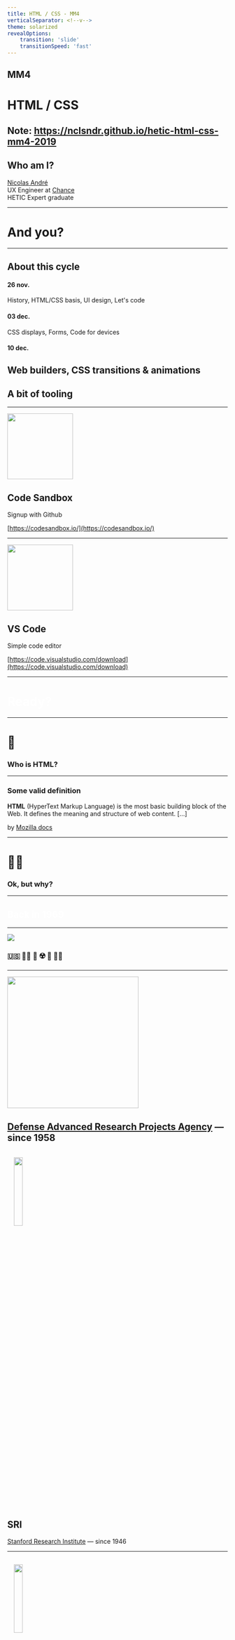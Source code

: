 ```yaml
---
title: HTML / CSS - MM4
verticalSeparator: <!--v-->
theme: solarized
revealOptions:
    transition: 'slide'
    transitionSpeed: 'fast'
---
```


## MM4

# HTML / CSS

Note:
https://nclsndr.github.io/hetic-html-css-mm4-2019
---

## Who am I?

[Nicolas André](https://twitter.com/nclsndr) <br>
UX Engineer at <a target="_blank" href="https://www.chance.co">Chance</a><br>
HETIC Expert graduate

---

# And you?

---

## About this cycle

#### 26 nov.
History, HTML/CSS basis, UI design, Let's code
#### 03 dec.
CSS displays, Forms, Code for devices
#### 10 dec.
Web builders, CSS transitions & animations
---

## A bit of tooling

---

<div>
  <img style="width: 150px;" src="assets/code_sandbox_logo.png">
</div>

## Code Sandbox

Signup with Github

[https://codesandbox.io/](https://codesandbox.io/)

---
<div>
  <img style="width: 150px;" src="assets/vscode_logo.png">
</div>

## VS Code

Simple code editor

[https://code.visualstudio.com/download](https://code.visualstudio.com/download)

---

<h1 style="color: #FFF;">Ready?</h1>

<!-- .slide: data-background="assets/ready.gif" -->

---

# 🧐

### Who is HTML?

---

### Some valid definition 

__HTML__ (HyperText Markup Language) is the most basic building block of the Web. It defines the meaning and structure of web content. [...]

by [Mozilla docs](https://developer.mozilla.org/en-US/docs/Web/HTML)

---

# 🤷‍♀️
### Ok, but why?

---

<h2 style="color: #FFF;">Back in 1969</h2>

<!-- .slide: data-background="https://media.giphy.com/media/3o7aD46cTjbkp0gT5e/giphy.gif" -->
---

<div>
  <img src="assets/cold_war_1970.png">
</div>

### 🇺🇸 👮‍♀️ 💬 ☢️ 💬 👨‍💼
---

<img style="height: 300px" src="assets/darpa_logo.jpg">

[Defense Advanced Research Projects Agency](https://www.darpa.mil/about-us/about-darpa) — since 1958
---
<div>
  <img style="width: 20%; margin: 3%;" src="assets/standford_logo.png">
</div>

## SRI
[Stanford Research Institute](https://en.wikipedia.org/wiki/SRI_International) — since 1946

---
<div>
  <img style="width: 20%; margin: 3%;" src="assets/engelbart.webp">
</div>

### [Douglas Engelbart](https://en.wikipedia.org/wiki/Douglas_Engelbart)

American engineer and inventor, and early computer and Internet pioneer

Founder of Augmentation Research Center (ARC) at SRI

---
<div>
  <img style="width: 16%; margin: 3%;" src="assets/standford_logo.png">
  <img style="width: 16%; margin: 3%;" src="assets/ucla_logo.png">
</div>
<div>
  <img style="width: 16%; margin: 3%;" src="assets/utah_logo.png">
  <img style="width: 16%; margin: 3%;" src="assets/ucsb_logo.jpg">
</div>

### 🧑‍🏫 📺 💬 📺 🧑‍🏫

Note:
https://www.lib.utah.edu/digital-scholarship/arpanet/
https://en.wikibooks.org/wiki/The_Computer_Revolution/Networks/Internet

---
> The goal was to exploit new computer technologies to meet the needs of military command and control against nuclear threats, achieve survivable control of US nuclear forces, and improve military tactical and management decision making.

*— [Stephen J. Lukasik](https://en.wikipedia.org/wiki/ARPANET#Debate_on_design_goals), Director of DARPA (1967–1974)*

---
> The ARPANET was not started to create a Command and Control System that would survive a nuclear attack, as many now claim. [...]. Rather, the ARPANET came out of our frustration that there were only a limited number of large, powerful research computers in the country, and that many research investigators, who should have access to them, were geographically separated from them.

*— [Charles Herzfeld](https://en.wikipedia.org/wiki/ARPANET#Debate_on_design_goals), ARPA Director (1965–1967)*

---
### [Request For Comments](https://tools.ietf.org/html/rfc1)

<div>
  <img src="assets/rfc1.png">
</div>

Applying scientific method for a collaborative definition of world wide standards

---
<div>
  <img src="assets/arpanet69.jpg">
</div>

1969
---
<div>
  <img src="assets/arpanet70.jpg">
</div>

1970
---
<div>
  <img src="assets/arpanet73.jpg">
</div>

1973 - 

<a href="https://www.vox.com/a/internet-maps" class="source_link" target="_blank" >
source: vox.com
</a>

---
<!-- .slide: data-background="assets/twitter_wake_up.gif" -->
---

## Internet VS Web?

---

### RFC1122 - Internet Protocol Suite

<div>
  <img src="assets/tcp_ip_stack.png">
</div>

---
### Internet is a set of network protocols

### The Web is an abstract application on top of it
---
<!-- .slide: data-background="assets/the-web.jpg" -->
---
# The web
---
### Who's that guy?

<div>
  <img src="assets/Tim.png">
</div>
---

<div>
  <img style="width: 200px;" src="assets/Tim.png">
</div>

### [Tim Berners-Lee](https://en.wikipedia.org/wiki/Tim_Berners-Lee)

English engineer and computer scientist — CERN researcher
---

## 🧑‍🔬 ✉️ 📡 📞 📬 🧑‍🔬 🤯

Berners-Lee observed how hard it was to share information among researchers — Especially pointing publications related to common topics

---

<div>
  <img style="height:40vh" src="assets/t3_network.jpg">
</div>

In 1991, the network was growing, expanding possibilities

<a class="source_link" target="_blank"
href="https://en.wikipedia.org/wiki/National_Science_Foundation_Network">
National Science Foundation Network
</a>
<a class="source_link" target="_blank"
href="https://www.computerhistory.org/internethistory/1990s/">
Internet History of 1990s
</a>

---
<!-- .slide: data-background="assets/internet_1993.gif" -->
---

World wide messaging was existing

<div>
  <img src="assets/usenet_web.svg">
</div>

<a class="source_link" target="_blank"
href="https://en.wikipedia.org/wiki/Usenet">
Usenet since 1980
</a>

---
## But 
---
## Silo effect

Communication over interconnected networks was hard and not human friendly — No central place where knowledge could be shared.
---
## Berners-Lee's vision?
---
# 🕸
---
<div>
  <img src="assets/HyperText.png">
</div>
---
## The web — a suite of tools
---
### HTTP
<div>
  <img style="height:auto;" src="assets/client_server.png">
</div>
<a class="source_link" target="_blank"
href="https://en.wikipedia.org/wiki/Hypertext_Transfer_Protocol">
HTTP Wikipedia
</a>
---
### DNS

www.google.com

<div>
  <img style="height:40vh;" src="assets/domain_name_space.svg">
</div>
<a class="source_link" target="_blank"
href="https://en.wikipedia.org/wiki/Domain_Name_System">
DNS wikipedia
</a>
---
### Browsers
<div>
  <img style="height:40vh;" src="assets/browsers.png">
</div>
---
<code class="large">
  HTML / CSS / JS
</code>

<a class="source_link" target="_blank"
href="https://developer.mozilla.org/en-US/docs/Web/HTML">
HTML MDN
</a>
---

# HTML

## The web building blocks
---

<!-- .slide: data-background="assets/matrix_code.gif" -->

# 👇

<h2 style="color: #FFF;">cmd/ctrl + alt + I</h2>
---

### HTML is a markup language based on XML

[Extensible Markup Language (XML)](https://en.wikipedia.org/wiki/XML)

---
### It's all about boxes containing boxes

<div>
  <img src="assets/xml_example.png">
</div>
---

### HTML Element Structure

<div class="markup">
  <pre>&lt;</pre><span class="markup__tagname">tag</span> <br>
  &nbsp;&nbsp;<span class="markup__attribute">attribute</span><span>="value"</span><br>
  <pre>&gt;</pre><br>
  &nbsp;&nbsp;<span class="markup__content">Content?</span><br>
  <pre>&lt;/</pre><span class="markup__tagname">tag</span><pre>&gt;</pre><br>
</div>

---

### Common HTML elements

```html
<html>Document root</html>
<head>Document meta header</head>
<body>Page content</body>
<div>Default container</div>
<h1>Heading 1</h1>...<h6>Heading 6</h6>
<p>Paragraph</p>
<a>HyperText link</a>
<form>Form of user inputs</form>
<header>Header component</header>
<footer>Footer component</footer>
<nav>Containing navigation items</nav>
...
```

<a class="source_link" target="_blank"
href="https://developer.mozilla.org/en-US/docs/Web/HTML/Element">
HTML Elements - MDN
</a>

---
### Elements display
<div>
  <img style="height:40vh;" src="assets/html_display.png">
</div>
---
<iframe
  class="codesandbox"
  src="https://codesandbox.io/embed/html-displays-m99h3?fontsize=14&hidenavigation=1&theme=dark"
  title="html-basis"
  allow="geolocation; microphone; camera; midi; vr; accelerometer; gyroscope; payment; ambient-light-sensor; encrypted-media; usb"
  sandbox="allow-modals allow-forms allow-popups allow-scripts allow-same-origin"
></iframe>
---
### HTML 1, 2, 3, 4, 5...

#### Doctype

```html
HTML 5
<!DOCTYPE html>

HTML 4.01
<!DOCTYPE HTML PUBLIC "-//W3C//DTD HTML 4.01//EN"
"http://www.w3.org/TR/html4/strict.dtd">
```

<a class="source_link" target="_blank"
href="https://en.wikipedia.org/wiki/HTML#HTML_versions_timeline">
HTML Versions
</a>

---
### HTML5 minimal page

```html
<!DOCTYPE html>
<html>
    <head>
        <meta charset="utf-8" />
        <title>Titre</title>
    </head>

    <body>
    </body>
</html>
```
---
## 👷
### Let's type some code
---
<iframe
  class="codesandbox"
  src="https://codesandbox.io/embed/sleepy-edison-jeq14?autoresize=1&fontsize=14&hidenavigation=1&theme=dark"
  title="html-basis"
  allow="geolocation; microphone; camera; midi; vr; accelerometer; gyroscope; payment; ambient-light-sensor; encrypted-media; usb"
  sandbox="allow-modals allow-forms allow-popups allow-scripts allow-same-origin"
></iframe>

Note:
Build basic information display of article (Title, p, image)
---
## How to dive into the docs?
[Mozilla Developer Network (MDN) — HTML documentation](https://developer.mozilla.org/en-US/docs/Web/HTML)
---
# ✋
### Ok, but all this looks pretty ugly right?
---
How to get from
<div>
  <img src="assets/mdn_no_css.png">
</div>
---
To
<div>
  <img src="assets/mdn_css.png">
</div>
---

# HTML ❤️ CSS

```html
<link href="styles/style.css" rel="stylesheet">
```
---

## CSS

[Cascading Style Sheet](https://developer.mozilla.org/en-US/docs/Web/CSS)

```css
p {
  color: red;
}
.title {
  font-size: 2rem;
}
```
---

### Selectors

```html
<body>
    <p class="someClass">
        <span id="someIdentifier">Foo</span>
    </p>
    <p class="someClass">Bar</p>
</body>
```

```css
/* HTML tags: tag selector */
body { margin: 0 }

/* HTML class attribute: class selector */
.someClass { color: blue; }

/* HTML id attribute: id selector */
#someIdentifier { font-size: 8rem; }
```
---

### Properties

```css
p {
  display: block;
  color: #000;
  font-family: "Helvetica", "Arial", sans-serif;
  border: none;
  font-style: normal;
  font-size: 1rem;
  font-weight: bold;
  line-height: 1.3em;
  /* ... */
}
```

[CSS Reference](https://developer.mozilla.org/en-US/docs/Web/CSS/Reference)
---

### Layout flow

```css
position: static;
position: relative;
position: absolute;
position: fixed;
```

<a class="source_link" target="_blank"
href="https://developer.mozilla.org/en-US/docs/Web/CSS/CSS_Flow_Layout">
Layout Flow docs
</a>

---

### Pseudo-selectors

```html
<a class="someLink" href="/any">Some link</a>
```

```css
.someLink { color: white; }
.someLink:hover { color: black; }
.someLink:active { color: blue; }
.someLink:visited { color: blue; }
```

<a class="source_link" target="_blank"
href="https://developer.mozilla.org/en-US/docs/Web/CSS/Pseudo-classes">
Pseudo-classes docs
</a>

---

<iframe
  class="codesandbox"
  src="https://codesandbox.io/embed/html-css-basis-ee5d0?fontsize=14&hidenavigation=1&theme=dark"
  title="html-css-basis"
  allow="geolocation; microphone; camera; midi; vr; accelerometer; gyroscope; payment; ambient-light-sensor; encrypted-media; usb"
  sandbox="allow-modals allow-forms allow-popups allow-scripts allow-same-origin"
></iframe>

Note:
Flux Display /Inheritance / selector depth

---

### The box model

<div>
  <img src="assets/the_box_model.png">
</div>

<a class="source_link" target="_blank"
href="https://css-tricks.com/the-css-box-model/">
The box model - CSS Tricks
</a>

---

### The common padding + width issue

<div>
  <img src="assets/css_box_padding_issue.png">
</div>

<a class="source_link" target="_blank"
href="https://css-tricks.com/the-css-box-model/#article-header-id-1">
The Default Width of Block Level Boxes - CSS Tricks
</a>


---
### Solution: Box sizing

```css
*, *:before, *:after {
  box-sizing: border-box;
}
```

<a class="source_link" target="_blank"
href="https://css-tricks.com/the-css-box-model/#article-header-id-1">
Best box-sizing Reset Methods - CSS Tricks
</a>

---

<iframe
     src="https://codesandbox.io/embed/gifted-roentgen-eexyw?fontsize=14&hidenavigation=1&theme=dark"
     class="codesandbox"
     title="hetic-mm4-box-sizing"
     allow="geolocation; microphone; camera; midi; vr; accelerometer; gyroscope; payment; ambient-light-sensor; encrypted-media; usb"
     sandbox="allow-modals allow-forms allow-popups allow-scripts allow-same-origin"
   ></iframe>

<a class="source_link" target="_blank"
href="https://css-tricks.com/the-css-box-model/">
The box model - CSS Tricks
</a>

---

### Background images

```css
  background-image:url('cover.jpg');
  background-repeat: no-repeat;
  background-size: cover;
  background-position: 50%;
```

<a class="source_link" target="_blank"
href="https://css-tricks.com/almanac/properties/b/background-image/">
background-image - CSS Tricks
</a>

---

### CSS custom properties
#### variables

```css
:root {
  --pimary-default: #192EEE;
  --content-black: #21243B;
  --content-dark: #535465;
}
```

<a class="source_link" target="_blank"
href="https://developer.mozilla.org/en-US/docs/Web/CSS/Using_CSS_custom_properties">
Using CSS custom properties - MDN
</a>

---

## ⚠️ (2019)

<div>
  <img src="assets/caniuse_css_variables.png">
</div>

<a class="source_link" target="_blank"
href="https://caniuse.com/#feat=css-variables">
https://caniuse.com/#feat=css-variables - CanIUse
</a>

---

# 🎨 🔮
## Design to code
---
#### Thinking in boxes 👇

<div>
  <img src="assets/fb5.jpg">
</div>
---
<div>
  <img src="assets/fb5_1.jpg">
</div>
---
<div>
  <img src="assets/fb5_2.jpg">
</div>
---
<div>
  <img src="assets/exercise_profile_desktop.jpg">
</div>
---
<iframe class="figma" src="https://www.figma.com/embed?embed_host=share&url=https%3A%2F%2Fwww.figma.com%2Ffile%2FimpVe29Fh49HCzcxiyGNVJ%2FHETIC-MM4-2019-HTML-CSS%3Fnode-id%3D0%253A1" allowfullscreen></iframe>

---

### TODO

- 🖼 Layout
- 🏞 Images
- 🔠 Fonts
- 📏 Spacing
- 💅 Fine tune

---

<iframe
  class="codesandbox"
  src="https://codesandbox.io/embed/hetic-mm4-profile-exercise-nxkc7?fontsize=14&hidenavigation=1&theme=dark"
  title="hetic-mm4-profile-exercise"
  allow="geolocation; microphone; camera; midi; vr; accelerometer; gyroscope; payment; ambient-light-sensor; encrypted-media; usb"
  sandbox="allow-modals allow-forms allow-popups allow-scripts allow-same-origin"
></iframe>

---
### CSS Reset

```css
html, body, div, span, applet, object, iframe,
h1, h2, h3, h4, h5, h6, p, blockquote, pre,
a, abbr, acronym, address, big, cite, code,
del, dfn, em, img, ins, kbd, q, s, samp {
  margin: 0;
	padding: 0;
	border: 0;
	font-size: 100%;
	font: inherit;
	vertical-align: baseline;
}
```

<a class="source_link" target="_blank"
href="http://meyerweb.com/eric/tools/css/reset/">
Eric Meyer's reset
</a>

---
#### CSS Positioning

   <iframe
     src="https://codesandbox.io/embed/hetic-mm4-html-positioning-d2v73?fontsize=14&hidenavigation=1&theme=dark"
     class="codesandbox"
     title="hetic-mm4-html-positioning"
     allow="geolocation; microphone; camera; midi; vr; accelerometer; gyroscope; payment; ambient-light-sensor; encrypted-media; usb"
     sandbox="allow-modals allow-forms allow-popups allow-scripts allow-same-origin"
   ></iframe>

---

#### CSS Flexbox

<iframe
     src="https://codesandbox.io/embed/unruffled-brown-4p18q?fontsize=14&hidenavigation=1&theme=dark"
     class="codesandbox"
     title="hetic-mm4-css-flexbox"
     allow="geolocation; microphone; camera; midi; vr; accelerometer; gyroscope; payment; ambient-light-sensor; encrypted-media; usb"
     sandbox="allow-modals allow-forms allow-popups allow-scripts allow-same-origin"
   ></iframe>

<a class="source_link" target="_blank"
href="https://css-tricks.com/snippets/css/a-guide-to-flexbox/">
Flexbox - CSS Tricks
</a>

---

# 📱🖥
## Responsive interfaces

---

#### on modern devices

## A pixel is not a pixel

---

### Browser viewport

```html
<meta
name="viewport"
content="width=device-width, initial-scale=1"
>
```

<a class="source_link" target="_blank"
href="https://developer.mozilla.org/en-US/docs/Mozilla/Mobile/Viewport_meta_tag">
Using the viewport meta tag to control layout on mobile browsers - MDN
</a>

---
<div>
  <img src="assets/responsive_grids.png">
</div>
---

## 📱 > 🖥
### Think mobile first

---

### CSS Media queries

```css
@media screen and (min-width: 1280px) {
  /* some style */
}
```
<a class="source_link" target="_blank"
href="https://developer.mozilla.org/en-US/docs/Web/CSS/@media">
 @media - MDN
</a>

---

### Mobile first @media-queries

```css
/* Mobile */
/* Tablet */ @media screen and (min-width: 768px) {}
/* Desktop */ @media screen and (min-width: 1160px) {}
/* Large Desktop */ @media screen and (min-width: 1400px) {}
```
---

<iframe
     src="https://codesandbox.io/embed/intelligent-hawking-d8726?fontsize=14&hidenavigation=1&theme=dark"
     class="codesandbox"
     title="hetic-mm4-css-media-queries"
     allow="geolocation; microphone; camera; midi; vr; accelerometer; gyroscope; payment; ambient-light-sensor; encrypted-media; usb"
     sandbox="allow-modals allow-forms allow-popups allow-scripts allow-same-origin"
   ></iframe>

---
<a class="source_link" target="_blank"
href="https://minicss.org/">
 Mini CSS Docs
</a>

<!-- .slide: data-background="assets/minicss.png" -->
---

### CDN resource

```html
<link
rel="stylesheet"
href="https://cdnjs.cloudflare.com/ajax/libs/mini.css/3.0.1/mini-default.min.css"
>
```
---
### CSS Grid

<div>
  <img src="assets/minicss_grid_system.png">
</div>

<a class="source_link" target="_blank"
href="https://minicss.org/docs#grid">
 Grid system - Mini CSS
</a>
---

<iframe class="figma" src="https://www.figma.com/embed?embed_host=share&url=https%3A%2F%2Fwww.figma.com%2Ffile%2FimpVe29Fh49HCzcxiyGNVJ%2FHETIC-MM4-2019-HTML-CSS%3Fnode-id%3D86%253A4" allowfullscreen></iframe>

---

<iframe
     src="https://codesandbox.io/embed/hetic-mm4-responsive-profile-exercise-fnw1v?fontsize=14&hidenavigation=1&theme=dark"
     class="codesandbox"
     title="hetic-mm4-responsive-profile-exercise"
     allow="geolocation; microphone; camera; midi; vr; accelerometer; gyroscope; payment; ambient-light-sensor; encrypted-media; usb"
     sandbox="allow-modals allow-forms allow-popups allow-scripts allow-same-origin"
   ></iframe>

---

# ⌨️ 🖥
## Managing forms

---

### HTML Basis

```html
<form class="formContainer" action="" method="POST">
  <input name="name" type="text" />
  <input name="email" type="email" required />
  <textarea name="message" cols="30" rows="10"></textarea>
  <input type="submit" value="Send" />
</form>
```
<a class="source_link" target="_blank"
href="https://developer.mozilla.org/en-US/docs/Web/HTML/Element/form">
 Form Element - MDN
</a>

---
### Input CSS

```html
<input name="firstName" type="text" />
```

```css
input:focus { border: 1px solid blue; }
input::placeholder { color: #EEE; }
```

---

### Tip

```html
  <label for="emailInput">Email</label> 
  <input id="emailInput" name="email" type="email" />
```

`emailInput` is used both for `input.id` and `label.for` making possible to `:focus` the input by clicking the label

---

<iframe
  src="https://codesandbox.io/embed/hetic-mm4-html-form-elements-3tgem?fontsize=14&hidenavigation=1&theme=dark"
  class="codesandbox"
  title="hetic-mm4-html-form-elements"
  allow="geolocation; microphone; camera; midi; vr; accelerometer; gyroscope; payment; ambient-light-sensor; encrypted-media; usb"
  sandbox="allow-modals allow-forms allow-popups allow-scripts allow-same-origin"
></iframe>

---

# 🔍👁
## Accessibility

---
# Resources

---

# 🛠
## Dev tools

---
<div>
  <img style="width: 150px;" src="assets/vscode_logo.png">
</div>

## VS Code

Simple code editor

[https://code.visualstudio.com/download](https://code.visualstudio.com/download)

---
<div>
  <img style="width: 250px;" src="assets/nodejs_logo.png">
</div>

## NodeJS

Javascript runner

[https://nodejs.org/en/download/](https://nodejs.org/en/download/)

---
<div>
  <img style="width: 260px;" src="https://www.macworld.co.uk/cmsdata/features/3608274/Terminalicon2_thumb800.png">
</div>

## Terminal

```bash
$ node -v
$ npm -v
```
---
<div>
  <img style="width: 150px;" src="assets/code_sandbox_logo.png">
</div>

## Code Sandbox

Collaborative online editor

[https://codesandbox.io/](https://codesandbox.io/)

---
<div>
  <img style="width: 500px;" src="assets/can_i_use.png">
</div>

### Can I use?

[caniuse.com](https://caniuse.com)

---

## That's all folks

Thank you
